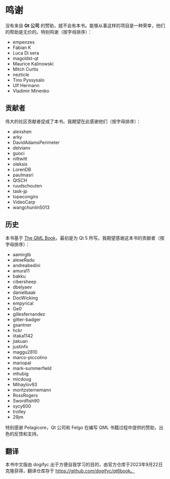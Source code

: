# 鸣谢

没有来自 **Qt 公司** 的赞助，就不会有本书。能够从事这样的项目是一种荣幸，他们的帮助是无价的。特别鸣谢（按字母排序）：

- empenzes 
- Fabian K
- Luca Di sera 
- magoldst-qt 
- Maurice Kalinowski
- Mitch Curtis
- nezticle
- Tino Pyssysalo
- Ulf Hermann
- Vladimir Minenko

## 贡献者

伟大的社区贡献者促成了本书。我期望在此感谢他们（按字母排序）：

- alexshen
- arky
- DavidAdamsPerimeter
- delvianv
- guoci
- nittwitt
- oleksis
- LorenDB
- paulmasri
- QtSCH
- ruudschouten
- task-jp
- topecongiro
- VideoCarp
- wangchunlin5013

## 历史

本书基于 [The QML Book](https://qmlbook.github.io/)，最初是为 Qt 5 所写。我期望感谢这本书的贡献者（按字母排序）：

- aamirglb
- alexeRadu
- andreabedini
- amura11
- bakku
- cibersheep
- dbelyaev
- danielbaak
- DocWicking
- empyrical
- Ge0
- gillesfernandez
- gitter-badger
- gsantner
- hckr
- iitaka1142
- jiakuan
- justinfx
- maggu2810
- marco-piccolino
- mariopal
- mark-summerfield
- mhubig
- micdoug
- Mihaylov93
- moritzsternemann
- RossRogers
- Swordfish90
- sycy600
- trolley
- 29jm

特别感谢 Pelagicore，Qt 公司和 Felgo 在编写 QML 书籍过程中提供的赞助，出色的反馈和支持。

## 翻译

本书中文版由 dogifyc 出于方便自我学习的目的，由官方仓库于2023年9月22日克隆获得，翻译仓库存于 https://github.com/dogifyc/qt6book。